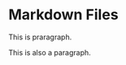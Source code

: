 # Markdown Files

This is praragraph.

This is also a paragraph.

<!-- To Preview markdown cmd + Shift + V -->
